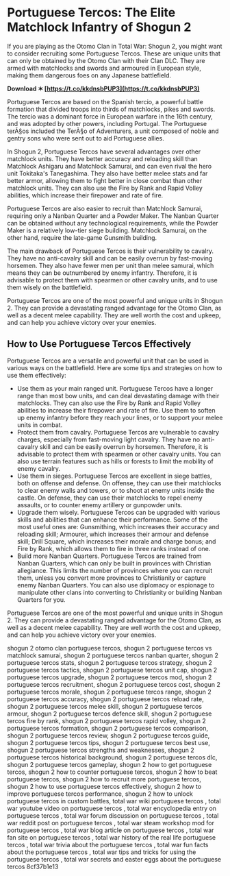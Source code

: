 # Portuguese Tercos: The Elite Matchlock Infantry of Shogun 2
 
If you are playing as the Otomo Clan in Total War: Shogun 2, you might want to consider recruiting some Portuguese Tercos. These are unique units that can only be obtained by the Otomo Clan with their Clan DLC. They are armed with matchlocks and swords and armoured in European style, making them dangerous foes on any Japanese battlefield.
 
**Download ✶ [https://t.co/kkdnsbPUP3](https://t.co/kkdnsbPUP3)**


 
Portuguese Tercos are based on the Spanish tercio, a powerful battle formation that divided troops into thirds of matchlocks, pikes and swords. The tercio was a dominant force in European warfare in the 16th century, and was adopted by other powers, including Portugal. The Portuguese terÃ§os included the TerÃ§o of Adventurers, a unit composed of noble and gentry sons who were sent out to aid Portuguese allies.
 
In Shogun 2, Portuguese Tercos have several advantages over other matchlock units. They have better accuracy and reloading skill than Matchlock Ashigaru and Matchlock Samurai, and can even rival the hero unit Tokitaka's Tanegashima. They also have better melee stats and far better armor, allowing them to fight better in close combat than other matchlock units. They can also use the Fire by Rank and Rapid Volley abilities, which increase their firepower and rate of fire.
 
Portuguese Tercos are also easier to recruit than Matchlock Samurai, requiring only a Nanban Quarter and a Powder Maker. The Nanban Quarter can be obtained without any technological requirements, while the Powder Maker is a relatively low-tier siege building. Matchlock Samurai, on the other hand, require the late-game Gunsmith building.
 
The main drawback of Portuguese Tercos is their vulnerability to cavalry. They have no anti-cavalry skill and can be easily overrun by fast-moving horsemen. They also have fewer men per unit than melee samurai, which means they can be outnumbered by enemy infantry. Therefore, it is advisable to protect them with spearmen or other cavalry units, and to use them wisely on the battlefield.
 
Portuguese Tercos are one of the most powerful and unique units in Shogun 2. They can provide a devastating ranged advantage for the Otomo Clan, as well as a decent melee capability. They are well worth the cost and upkeep, and can help you achieve victory over your enemies.
  
## How to Use Portuguese Tercos Effectively
 
Portuguese Tercos are a versatile and powerful unit that can be used in various ways on the battlefield. Here are some tips and strategies on how to use them effectively:
 
- Use them as your main ranged unit. Portuguese Tercos have a longer range than most bow units, and can deal devastating damage with their matchlocks. They can also use the Fire by Rank and Rapid Volley abilities to increase their firepower and rate of fire. Use them to soften up enemy infantry before they reach your lines, or to support your melee units in combat.
- Protect them from cavalry. Portuguese Tercos are vulnerable to cavalry charges, especially from fast-moving light cavalry. They have no anti-cavalry skill and can be easily overrun by horsemen. Therefore, it is advisable to protect them with spearmen or other cavalry units. You can also use terrain features such as hills or forests to limit the mobility of enemy cavalry.
- Use them in sieges. Portuguese Tercos are excellent in siege battles, both on offense and defense. On offense, they can use their matchlocks to clear enemy walls and towers, or to shoot at enemy units inside the castle. On defense, they can use their matchlocks to repel enemy assaults, or to counter enemy artillery or gunpowder units.
- Upgrade them wisely. Portuguese Tercos can be upgraded with various skills and abilities that can enhance their performance. Some of the most useful ones are: Gunsmithing, which increases their accuracy and reloading skill; Armourer, which increases their armour and defense skill; Drill Square, which increases their morale and charge bonus; and Fire by Rank, which allows them to fire in three ranks instead of one.
- Build more Nanban Quarters. Portuguese Tercos are trained from Nanban Quarters, which can only be built in provinces with Christian allegiance. This limits the number of provinces where you can recruit them, unless you convert more provinces to Christianity or capture enemy Nanban Quarters. You can also use diplomacy or espionage to manipulate other clans into converting to Christianity or building Nanban Quarters for you.

Portuguese Tercos are one of the most powerful and unique units in Shogun 2. They can provide a devastating ranged advantage for the Otomo Clan, as well as a decent melee capability. They are well worth the cost and upkeep, and can help you achieve victory over your enemies.
 
shogun 2 otomo clan portuguese tercos,  shogun 2 portuguese tercos vs matchlock samurai,  shogun 2 portuguese tercos nanban quarter,  shogun 2 portuguese tercos stats,  shogun 2 portuguese tercos strategy,  shogun 2 portuguese tercos tactics,  shogun 2 portuguese tercos unit cap,  shogun 2 portuguese tercos upgrade,  shogun 2 portuguese tercos mod,  shogun 2 portuguese tercos recruitment,  shogun 2 portuguese tercos cost,  shogun 2 portuguese tercos morale,  shogun 2 portuguese tercos range,  shogun 2 portuguese tercos accuracy,  shogun 2 portuguese tercos reload rate,  shogun 2 portuguese tercos melee skill,  shogun 2 portuguese tercos armour,  shogun 2 portuguese tercos defence skill,  shogun 2 portuguese tercos fire by rank,  shogun 2 portuguese tercos rapid volley,  shogun 2 portuguese tercos formation,  shogun 2 portuguese tercos comparison,  shogun 2 portuguese tercos review,  shogun 2 portuguese tercos guide,  shogun 2 portuguese tercos tips,  shogun 2 portuguese tercos best use,  shogun 2 portuguese tercos strengths and weaknesses,  shogun 2 portuguese tercos historical background,  shogun 2 portuguese tercos dlc,  shogun 2 portuguese tercos gameplay,  shogun 2 how to get portuguese tercos,  shogun 2 how to counter portuguese tercos,  shogun 2 how to beat portuguese tercos,  shogun 2 how to recruit more portuguese tercos,  shogun 2 how to use portuguese tercos effectively,  shogun 2 how to improve portuguese tercos performance,  shogun 2 how to unlock portuguese tercos in custom battles,  total war wiki portuguese tercos ,  total war youtube video on portuguese tercos ,  total war encyclopedia entry on portuguese tercos ,  total war forum discussion on portuguese tercos ,  total war reddit post on portuguese tercos ,  total war steam workshop mod for portuguese tercos ,  total war blog article on portuguese tercos ,  total war fan site on portuguese tercos ,  total war history of the real life portuguese tercos ,  total war trivia about the portuguese tercos ,  total war fun facts about the portuguese tercos ,  total war tips and tricks for using the portuguese tercos ,  total war secrets and easter eggs about the portuguese tercos
 8cf37b1e13
 

